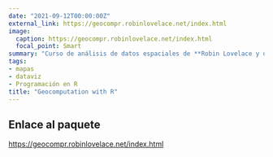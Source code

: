 ```yaml
---
date: "2021-09-12T00:00:00Z"
external_link: https://geocompr.robinlovelace.net/index.html
image:
  caption: https://geocompr.robinlovelace.net/index.html
  focal_point: Smart
summary: "Curso de análisis de datos espaciales de **Robin Lovelace y otros** (dificultad 6/7)"
tags:
- mapas
- dataviz
- Programación en R
title: "Geocomputation with R"
---
```


## Enlace al paquete

https://geocompr.robinlovelace.net/index.html